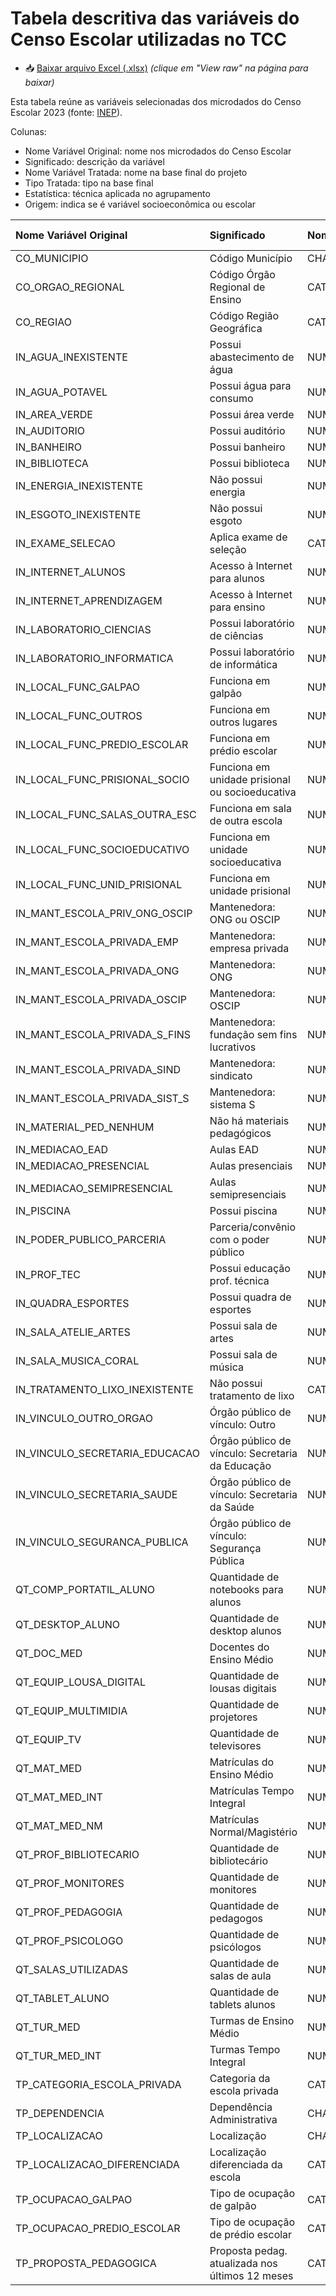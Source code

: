 # Tabela descritiva das variáveis do Censo Escolar utilizadas no TCC

- 📥 [Baixar arquivo Excel (.xlsx)](./Variaveis_Utilizadas_Censo.xlsx) *(clique em "View raw" na página para baixar)*

Esta tabela reúne as variáveis selecionadas dos microdados do Censo Escolar 2023 (fonte: [INEP](https://www.gov.br/inep/pt-br/acesso-a-informacao/dados-abertos/microdados/censo-escolar)).

Colunas:
- Nome Variável Original: nome nos microdados do Censo Escolar
- Significado: descrição da variável
- Nome Variável Tratada: nome na base final do projeto
- Tipo Tratada: tipo na base final
- Estatística: técnica aplicada no agrupamento
- Origem: indica se é variável socioeconômica ou escolar

| Nome Variável Original         | Significado                                      | Nome Variável Tratada                | Tipo Tratada   | Estatística   | Origem   |
|:-------------------------------|:-------------------------------------------------|:-------------------------------------|:---------------|:--------------|:---------|
| CO_MUNICIPIO                   | Código Município                                 | CHA_CO_MUNICIPIO                     | Categórica     | n/a           | Escolar  |
| CO_ORGAO_REGIONAL              | Código Órgão Regional de Ensino                  | CAT_MODE_ORGAO_REGIONAL              | Categórica     | Moda          | Escolar  |
| CO_REGIAO                      | Código Região Geográfica                         | CAT_MODE_REGIAO                      | Categórica     | Moda          | Escolar  |
| IN_AGUA_INEXISTENTE            | Possui abastecimento de água                     | NUM_PERC_AGUA_INEXISTENTE            | Numérica       | Porcentagem   | Escolar  |
| IN_AGUA_POTAVEL                | Possui água para consumo                         | NUM_PERC_AGUA_POTAVEL                | Numérica       | Porcentagem   | Escolar  |
| IN_AREA_VERDE                  | Possui área verde                                | NUM_PERC_AREA_VERDE                  | Numérica       | Porcentagem   | Escolar  |
| IN_AUDITORIO                   | Possui auditório                                 | NUM_PERC_AUDITORIO                   | Numérica       | Porcentagem   | Escolar  |
| IN_BANHEIRO                    | Possui banheiro                                  | NUM_PERC_BANHEIRO                    | Numérica       | Porcentagem   | Escolar  |
| IN_BIBLIOTECA                  | Possui biblioteca                                | NUM_PERC_BIBLIOTECA                  | Numérica       | Porcentagem   | Escolar  |
| IN_ENERGIA_INEXISTENTE         | Não possui energia                               | NUM_PERC_ENERGIA_INEXISTENTE         | Numérica       | Porcentagem   | Escolar  |
| IN_ESGOTO_INEXISTENTE          | Não possui esgoto                                | NUM_PERC_ESGOTO_INEXISTENTE          | Numérica       | Porcentagem   | Escolar  |
| IN_EXAME_SELECAO               | Aplica exame de seleção                          | CAT_MODE_EXAME_SELECAO               | Categórica     | Moda          | Escolar  |
| IN_INTERNET_ALUNOS             | Acesso à Internet para alunos                    | NUM_PERC_INTERNET_ALUNOS             | Numérica       | Porcentagem   | Escolar  |
| IN_INTERNET_APRENDIZAGEM       | Acesso à Internet para ensino                    | NUM_PERC_INTERNET_APRENDIZAGEM       | Numérica       | Porcentagem   | Escolar  |
| IN_LABORATORIO_CIENCIAS        | Possui laboratório de ciências                   | NUM_PERC_LABORATORIO_CIENCIAS        | Numérica       | Porcentagem   | Escolar  |
| IN_LABORATORIO_INFORMATICA     | Possui laboratório de informática                | NUM_PERC_LABORATORIO_INFORMATICA     | Numérica       | Porcentagem   | Escolar  |
| IN_LOCAL_FUNC_GALPAO           | Funciona em galpão                               | NUM_PERC_LOCAL_FUNC_GALPAO           | Numérica       | Porcentagem   | Escolar  |
| IN_LOCAL_FUNC_OUTROS           | Funciona em outros lugares                       | NUM_PERC_LOCAL_FUNC_OUTROS           | Numérica       | Porcentagem   | Escolar  |
| IN_LOCAL_FUNC_PREDIO_ESCOLAR   | Funciona em prédio escolar                       | NUM_PERC_LOCAL_FUNC_PREDIO_ESCOLAR   | Numérica       | Porcentagem   | Escolar  |
| IN_LOCAL_FUNC_PRISIONAL_SOCIO  | Funciona em unidade prisional ou socioeducativa  | NUM_PERC_LOCAL_FUNC_PRISIONAL_SOCIO  | Numérica       | Porcentagem   | Escolar  |
| IN_LOCAL_FUNC_SALAS_OUTRA_ESC  | Funciona em sala de outra escola                 | NUM_PERC_LOCAL_FUNC_SALAS_OUTRA_ESC  | Numérica       | Porcentagem   | Escolar  |
| IN_LOCAL_FUNC_SOCIOEDUCATIVO   | Funciona em unidade socioeducativa               | NUM_PERC_LOCAL_FUNC_SOCIOEDUCATIVO   | Numérica       | Porcentagem   | Escolar  |
| IN_LOCAL_FUNC_UNID_PRISIONAL   | Funciona em unidade prisional                    | NUM_PERC_LOCAL_FUNC_UNID_PRISIONAL   | Numérica       | Porcentagem   | Escolar  |
| IN_MANT_ESCOLA_PRIV_ONG_OSCIP  | Mantenedora: ONG ou OSCIP                        | NUM_PERC_MANT_ESCOLA_PRIV_ONG_OSCIP  | Numérica       | Porcentagem   | Escolar  |
| IN_MANT_ESCOLA_PRIVADA_EMP     | Mantenedora: empresa privada                     | NUM_PERC_MANT_ESCOLA_PRIVADA_EMP     | Numérica       | Porcentagem   | Escolar  |
| IN_MANT_ESCOLA_PRIVADA_ONG     | Mantenedora: ONG                                 | NUM_PERC_MANT_ESCOLA_PRIVADA_ONG     | Numérica       | Porcentagem   | Escolar  |
| IN_MANT_ESCOLA_PRIVADA_OSCIP   | Mantenedora: OSCIP                               | NUM_PERC_MANT_ESCOLA_PRIVADA_OSCIP   | Numérica       | Porcentagem   | Escolar  |
| IN_MANT_ESCOLA_PRIVADA_S_FINS  | Mantenedora: fundação sem fins lucrativos        | NUM_PERC_MANT_ESCOLA_PRIVADA_S_FINS  | Numérica       | Porcentagem   | Escolar  |
| IN_MANT_ESCOLA_PRIVADA_SIND    | Mantenedora: sindicato                           | NUM_PERC_MANT_ESCOLA_PRIVADA_SIND    | Numérica       | Porcentagem   | Escolar  |
| IN_MANT_ESCOLA_PRIVADA_SIST_S  | Mantenedora: sistema S                           | NUM_PERC_MANT_ESCOLA_PRIVADA_SIST_S  | Numérica       | Porcentagem   | Escolar  |
| IN_MATERIAL_PED_NENHUM         | Não há materiais pedagógicos                     | NUM_PERC_MATERIAL_PED_NENHUM         | Numérica       | Porcentagem   | Escolar  |
| IN_MEDIACAO_EAD                | Aulas EAD                                        | NUM_PERC_MEDIACAO_EAD                | Numérica       | Porcentagem   | Escolar  |
| IN_MEDIACAO_PRESENCIAL         | Aulas presenciais                                | NUM_PERC_MEDIACAO_PRESENCIAL         | Numérica       | Porcentagem   | Escolar  |
| IN_MEDIACAO_SEMIPRESENCIAL     | Aulas semipresenciais                            | NUM_PERC_MEDIACAO_SEMIPRESENCIAL     | Numérica       | Porcentagem   | Escolar  |
| IN_PISCINA                     | Possui piscina                                   | NUM_PERC_PISCINA                     | Numérica       | Porcentagem   | Escolar  |
| IN_PODER_PUBLICO_PARCERIA      | Parceria/convênio com o poder público            | NUM_PERC_PODER_PUBLICO_PARCERIA      | Numérica       | Porcentagem   | Escolar  |
| IN_PROF_TEC                    | Possui educação prof. técnica                    | NUM_PERC_PROF_TEC                    | Numérica       | Porcentagem   | Escolar  |
| IN_QUADRA_ESPORTES             | Possui quadra de esportes                        | NUM_PERC_QUADRA_ESPORTES             | Numérica       | Porcentagem   | Escolar  |
| IN_SALA_ATELIE_ARTES           | Possui sala de artes                             | NUM_PERC_SALA_ATELIE_ARTES           | Numérica       | Porcentagem   | Escolar  |
| IN_SALA_MUSICA_CORAL           | Possui sala de música                            | NUM_PERC_SALA_MUSICA_CORAL           | Numérica       | Porcentagem   | Escolar  |
| IN_TRATAMENTO_LIXO_INEXISTENTE | Não possui tratamento de lixo                    | CAT_MODE_TRATAMENTO_LIXO_INEXISTENTE | Categórica     | Moda          | Escolar  |
| IN_VINCULO_OUTRO_ORGAO         | Órgão público de vínculo: Outro                  | NUM_PERC_VINCULO_OUTRO_ORGAO         | Numérica       | Porcentagem   | Escolar  |
| IN_VINCULO_SECRETARIA_EDUCACAO | Órgão público de vínculo: Secretaria da Educação | NUM_PERC_VINCULO_SECRETARIA_EDUCACAO | Numérica       | Porcentagem   | Escolar  |
| IN_VINCULO_SECRETARIA_SAUDE    | Órgão público de vínculo: Secretaria da Saúde    | NUM_PERC_VINCULO_SECRETARIA_SAUDE    | Numérica       | Porcentagem   | Escolar  |
| IN_VINCULO_SEGURANCA_PUBLICA   | Órgão público de vínculo: Segurança Pública      | NUM_PERC_VINCULO_SEGURANCA_PUBLICA   | Numérica       | Porcentagem   | Escolar  |
| QT_COMP_PORTATIL_ALUNO         | Quantidade de notebooks para alunos              | NUM_MEAN_COMP_PORTATIL_ALUNO         | Numérica       | Média         | Escolar  |
| QT_DESKTOP_ALUNO               | Quantidade de desktop alunos                     | NUM_MEAN_DESKTOP_ALUNO               | Numérica       | Média         | Escolar  |
| QT_DOC_MED                     | Docentes do Ensino Médio                         | NUM_MEAN_DOC_MED                     | Numérica       | Média         | Escolar  |
| QT_EQUIP_LOUSA_DIGITAL         | Quantidade de lousas digitais                    | NUM_MEAN_EQUIP_LOUSA_DIGITAL         | Numérica       | Média         | Escolar  |
| QT_EQUIP_MULTIMIDIA            | Quantidade de projetores                         | NUM_MEAN_EQUIP_MULTIMIDIA            | Numérica       | Média         | Escolar  |
| QT_EQUIP_TV                    | Quantidade de televisores                        | NUM_MEAN_EQUIP_TV                    | Numérica       | Média         | Escolar  |
| QT_MAT_MED                     | Matrículas do Ensino Médio                       | NUM_MEAN_MAT_MED                     | Numérica       | Média         | Escolar  |
| QT_MAT_MED_INT                 | Matrículas Tempo Integral                        | NUM_MEAN_MAT_MED_INT                 | Numérica       | Média         | Escolar  |
| QT_MAT_MED_NM                  | Matrículas Normal/Magistério                     | NUM_MEAN_MAT_MED_NM                  | Numérica       | Média         | Escolar  |
| QT_PROF_BIBLIOTECARIO          | Quantidade de bibliotecário                      | NUM_MEAN_PROF_BIBLIOTECARIO          | Numérica       | Média         | Escolar  |
| QT_PROF_MONITORES              | Quantidade de monitores                          | NUM_MEAN_PROF_MONITORES              | Numérica       | Média         | Escolar  |
| QT_PROF_PEDAGOGIA              | Quantidade de pedagogos                          | NUM_MEAN_PROF_PSICOLOGO              | Numérica       | Média         | Escolar  |
| QT_PROF_PSICOLOGO              | Quantidade de psicólogos                         | NUM_MEAN_PROF_PEDAGOGIA              | Numérica       | Média         | Escolar  |
| QT_SALAS_UTILIZADAS            | Quantidade de salas de aula                      | NUM_MEAN_SALAS_UTILIZADAS            | Numérica       | Média         | Escolar  |
| QT_TABLET_ALUNO                | Quantidade de tablets alunos                     | NUM_MEAN_TABLET_ALUNO                | Numérica       | Média         | Escolar  |
| QT_TUR_MED                     | Turmas de Ensino Médio                           | NUM_MEAN_TUR_MED                     | Numérica       | Média         | Escolar  |
| QT_TUR_MED_INT                 | Turmas Tempo Integral                            | NUM_MEAN_TUR_MED_INT                 | Numérica       | Média         | Escolar  |
| TP_CATEGORIA_ESCOLA_PRIVADA    | Categoria da escola privada                      | CAT_MODE_CATEGORIA_ESCOLA_PRIVADA    | Categórica     | Moda          | Escolar  |
| TP_DEPENDENCIA                 | Dependência Administrativa                       | CHA_DEPENDENCIA                      | Categórica     | n/a           | Escolar  |
| TP_LOCALIZACAO                 | Localização                                      | CHA_LOCALIZACAO                      | Categórica     | n/a           | Escolar  |
| TP_LOCALIZACAO_DIFERENCIADA    | Localização diferenciada da escola               | CAT_MODE_LOCALIZACAO_DIFERENCIADA    | Categórica     | Moda          | Escolar  |
| TP_OCUPACAO_GALPAO             | Tipo de ocupação de galpão                       | CAT_MODE_OCUPACAO_GALPAO             | Categórica     | Moda          | Escolar  |
| TP_OCUPACAO_PREDIO_ESCOLAR     | Tipo de ocupação de prédio escolar               | CAT_MODE_OCUPACAO_PREDIO_ESCOLAR     | Categórica     | Moda          | Escolar  |
| TP_PROPOSTA_PEDAGOGICA         | Proposta pedag. atualizada nos últimos 12 meses  | CAT_MODE_PROPOSTA_PEDAGOGICA         | Categórica     | Moda          | Escolar  |